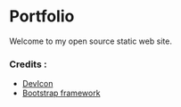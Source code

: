 # Portfolio

Welcome to my open source static web site.

### Credits : 
- [DevIcon](https://github.com/konpa/devicon/)
- [Bootstrap framework](getbootstrap.com)
